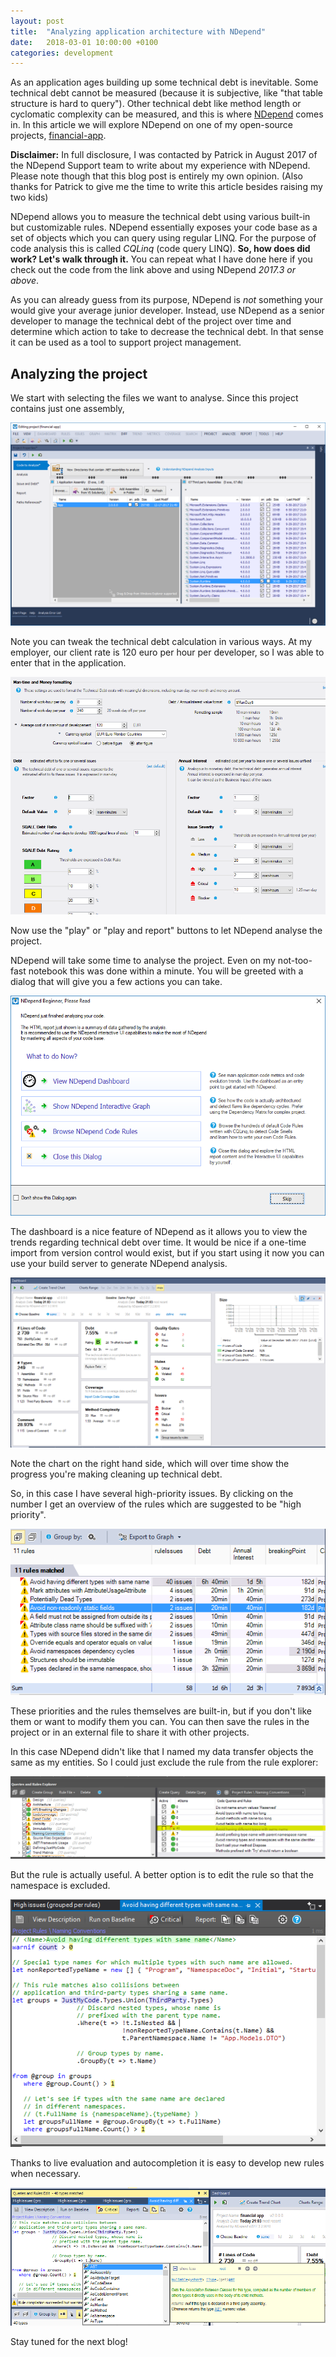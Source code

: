 ```yaml
---
layout: post
title:  "Analyzing application architecture with NDepend"
date:   2018-03-01 10:00:00 +0100
categories: development
---
```


As an application ages building up some technical debt is inevitable. Some technical debt cannot be measured (because it is subjective, like "that table structure is hard to query"). Other technical debt like method length or cyclomatic complexity can be measured, and this is where [NDepend](https://www.ndepend.com/) comes in. In this article we will explore NDepend on one of my open-source projects, [financial-app](https://github.com/Sebazzz/financial-app/tree/1167ad014102fb1859af04052546c8ea068c04e9).

**Disclaimer:** In full disclosure, I was contacted by Patrick in August 2017 of the NDepend Support team to write about my experience with NDepend. Please note though that this blog post is entirely my own opinion. (Also thanks for Patrick to give me the time to write this article besides raising my two kids)

NDepend allows you to measure the technical debt using various built-in but customizable rules. NDepend essentially exposes your code base as a set of objects which you can query using regular LINQ. For the purpose of code analysis this is called *CQLinq* (code query LINQ).  **So, how does did work? Let's walk through it.** You can repeat what I have done here if you check out the code from the link above and using NDepend *2017.3 or above*.

As you can already guess from its purpose, NDepend is *not* something your would give your average junior developer. Instead, use NDepend as a senior developer to manage the technical debt of the project over time and determine which action to take to decrease the technical debt. In that sense it can be used as a tool to support project management.

## Analyzing the project
We start with selecting the files we want to analyse. Since this project contains just one assembly,
 
![Select files to analyze](/images/blog/2018-03-01-analyzing-application-architecture-with-ndepend/01.PNG)

Note you can tweak the technical debt calculation in various ways. At my employer, our client rate is 120 euro per hour per developer, so I was able to enter that in the application. 

![Tweak technical debt calculation](/images/blog/2018-03-01-analyzing-application-architecture-with-ndepend/02.PNG)

Now use the "play" or "play and report" buttons to let NDepend analyse the project.

NDepend will take some time to analyse the project. Even on my not-too-fast notebook this was done within a minute. You will be greeted with a dialog that will give you a few actions you can take.

![What to do? NDepend will help you.](/images/blog/2018-03-01-analyzing-application-architecture-with-ndepend/03.png)

The dashboard is a nice feature of NDepend as it allows you to view the trends regarding technical debt over time. It would be nice if a one-time import from version control would exist, but if you start using it now you can use your build server to generate NDepend analysis. 

![Dashboard](/images/blog/2018-03-01-analyzing-application-architecture-with-ndepend/03b.png)

Note the chart on the right hand side, which will over time show the progress you're making cleaning up technical debt.

So, in this case I have several high-priority issues. By clicking on the number I get an overview of the rules which are suggested to be "high priority".

![Rules](/images/blog/2018-03-01-analyzing-application-architecture-with-ndepend/03c.png)

These priorities and the rules themselves are built-in, but if you don't like them or want to modify them you can. You can then save the rules in the project or in an external file to share it with other projects.

In this case NDepend didn't like that I named my data transfer objects the same as my entities. So I could just exclude the rule from the rule explorer:

![Rules exclusion](/images/blog/2018-03-01-analyzing-application-architecture-with-ndepend/03d.png)

But the rule is actually useful. A better option is to edit the rule so that the namespace is excluded.

![Rules exclusion](/images/blog/2018-03-01-analyzing-application-architecture-with-ndepend/03e.png)

Thanks to live evaluation and autocompletion it is easy to develop new rules when necessary.

![Rule development](/images/blog/2018-03-01-analyzing-application-architecture-with-ndepend/04.png)

Stay tuned for the next blog!







